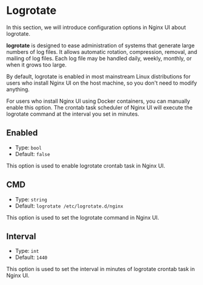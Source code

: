 # Logrotate

In this section, we will introduce configuration options in Nginx UI about logrotate.

**logrotate** is designed to ease administration of systems that generate large numbers of log files.
It allows automatic rotation, compression, removal, and mailing of log files.
Each log file may be handled daily, weekly, monthly, or when it grows too large.

By default, logrotate is enabled in most mainstream Linux distributions for users who install Nginx UI on the host machine,
so you don't need to modify anything.

For users who install Nginx UI using Docker containers, you can manually enable this option.
The crontab task scheduler of Nginx UI will execute the logrotate command at the interval you set in minutes.

## Enabled
- Type: `bool`
- Default: `false`

This option is used to enable logrotate crontab task in Nginx UI.

## CMD
- Type: `string`
- Default: `logrotate /etc/logrotate.d/nginx`

This option is used to set the logrotate command in Nginx UI.

## Interval
- Type: `int`
- Default: `1440`

This option is used to set the interval in minutes of logrotate crontab task in Nginx UI.

